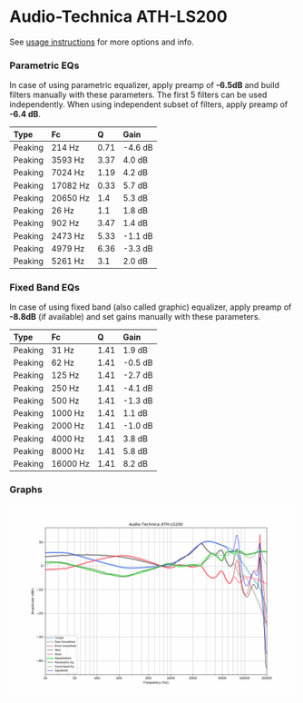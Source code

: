 # Audio-Technica ATH-LS200
See [usage instructions](https://github.com/jaakkopasanen/AutoEq#usage) for more options and info.

### Parametric EQs
In case of using parametric equalizer, apply preamp of **-6.5dB** and build filters manually
with these parameters. The first 5 filters can be used independently.
When using independent subset of filters, apply preamp of **-6.4 dB**.

| Type    | Fc       |    Q | Gain    |
|:--------|:---------|:-----|:--------|
| Peaking | 214 Hz   | 0.71 | -4.6 dB |
| Peaking | 3593 Hz  | 3.37 | 4.0 dB  |
| Peaking | 7024 Hz  | 1.19 | 4.2 dB  |
| Peaking | 17082 Hz | 0.33 | 5.7 dB  |
| Peaking | 20650 Hz | 1.4  | 5.3 dB  |
| Peaking | 26 Hz    | 1.1  | 1.8 dB  |
| Peaking | 902 Hz   | 3.47 | 1.4 dB  |
| Peaking | 2473 Hz  | 5.33 | -1.1 dB |
| Peaking | 4979 Hz  | 6.36 | -3.3 dB |
| Peaking | 5261 Hz  | 3.1  | 2.0 dB  |

### Fixed Band EQs
In case of using fixed band (also called graphic) equalizer, apply preamp of **-8.8dB**
(if available) and set gains manually with these parameters.

| Type    | Fc       |    Q | Gain    |
|:--------|:---------|:-----|:--------|
| Peaking | 31 Hz    | 1.41 | 1.9 dB  |
| Peaking | 62 Hz    | 1.41 | -0.5 dB |
| Peaking | 125 Hz   | 1.41 | -2.7 dB |
| Peaking | 250 Hz   | 1.41 | -4.1 dB |
| Peaking | 500 Hz   | 1.41 | -1.3 dB |
| Peaking | 1000 Hz  | 1.41 | 1.1 dB  |
| Peaking | 2000 Hz  | 1.41 | -1.0 dB |
| Peaking | 4000 Hz  | 1.41 | 3.8 dB  |
| Peaking | 8000 Hz  | 1.41 | 5.8 dB  |
| Peaking | 16000 Hz | 1.41 | 8.2 dB  |

### Graphs
![](./Audio-Technica%20ATH-LS200.png)
